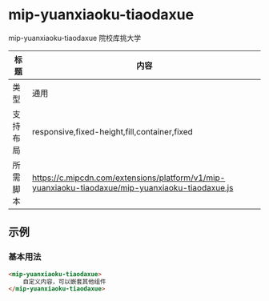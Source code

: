 # mip-yuanxiaoku-tiaodaxue

mip-yuanxiaoku-tiaodaxue 院校库挑大学

标题|内容
----|----
类型|通用
支持布局|responsive,fixed-height,fill,container,fixed
所需脚本|https://c.mipcdn.com/extensions/platform/v1/mip-yuanxiaoku-tiaodaxue/mip-yuanxiaoku-tiaodaxue.js

## 示例

### 基本用法
```html
<mip-yuanxiaoku-tiaodaxue>
    自定义内容，可以嵌套其他组件
</mip-yuanxiaoku-tiaodaxue>
```


